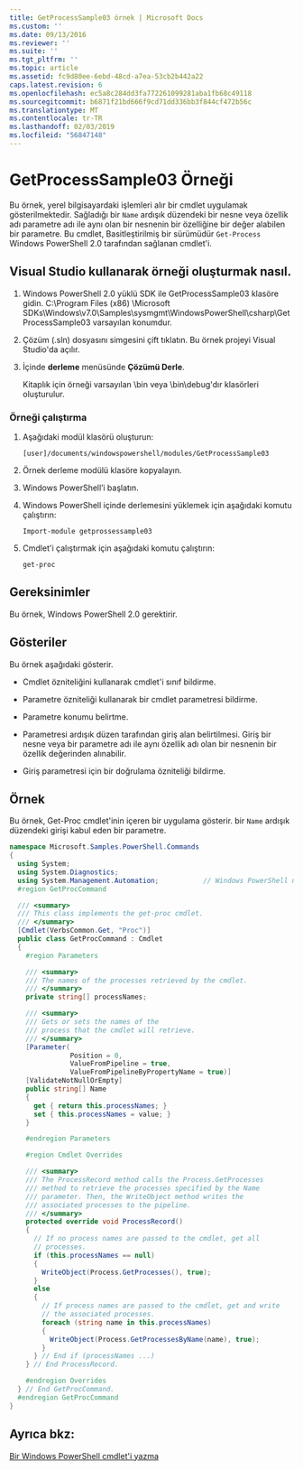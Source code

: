 ```yaml
---
title: GetProcessSample03 örnek | Microsoft Docs
ms.custom: ''
ms.date: 09/13/2016
ms.reviewer: ''
ms.suite: ''
ms.tgt_pltfrm: ''
ms.topic: article
ms.assetid: fc9d80ee-6ebd-48cd-a7ea-53cb2b442a22
caps.latest.revision: 6
ms.openlocfilehash: ec5a8c284dd3fa772261099281aba1fb68c49118
ms.sourcegitcommit: b6871f21bd666f9cd71dd336bb3f844cf472b56c
ms.translationtype: MT
ms.contentlocale: tr-TR
ms.lasthandoff: 02/03/2019
ms.locfileid: "56847148"
---
```

# <a name="getprocesssample03-sample"></a>GetProcessSample03 Örneği

Bu örnek, yerel bilgisayardaki işlemleri alır bir cmdlet uygulamak gösterilmektedir. Sağladığı bir `Name` ardışık düzendeki bir nesne veya özellik adı parametre adı ile aynı olan bir nesnenin bir özelliğine bir değer alabilen bir parametre. Bu cmdlet, Basitleştirilmiş bir sürümüdür `Get-Process` Windows PowerShell 2.0 tarafından sağlanan cmdlet'i.

## <a name="how-to-build-the-sample-using-visual-studio"></a>Visual Studio kullanarak örneği oluşturmak nasıl.

1. Windows PowerShell 2.0 yüklü SDK ile GetProcessSample03 klasöre gidin. C:\Program Files (x86) \Microsoft SDKs\Windows\v7.0\Samples\sysmgmt\WindowsPowerShell\csharp\GetProcessSample03 varsayılan konumdur.

2. Çözüm (.sln) dosyasını simgesini çift tıklatın. Bu örnek projeyi Visual Studio'da açılır.

3. İçinde **derleme** menüsünde **Çözümü Derle**.

    Kitaplık için örneği varsayılan \bin veya \bin\debug'dır klasörleri oluşturulur.

### <a name="how-to-run-the-sample"></a>Örneği çalıştırma

1. Aşağıdaki modül klasörü oluşturun:

    `[user]/documents/windowspowershell/modules/GetProcessSample03`

2. Örnek derleme modülü klasöre kopyalayın.

3. Windows PowerShell’i başlatın.

4. Windows PowerShell içinde derlemesini yüklemek için aşağıdaki komutu çalıştırın:

    `Import-module getprossessample03`

5. Cmdlet'i çalıştırmak için aşağıdaki komutu çalıştırın:

    `get-proc`

## <a name="requirements"></a>Gereksinimler

Bu örnek, Windows PowerShell 2.0 gerektirir.

## <a name="demonstrates"></a>Gösteriler

Bu örnek aşağıdaki gösterir.

- Cmdlet özniteliğini kullanarak cmdlet'i sınıf bildirme.

- Parametre özniteliği kullanarak bir cmdlet parametresi bildirme.

- Parametre konumu belirtme.

- Parametresi ardışık düzen tarafından giriş alan belirtilmesi. Giriş bir nesne veya bir parametre adı ile aynı özellik adı olan bir nesnenin bir özellik değerinden alınabilir.

- Giriş parametresi için bir doğrulama özniteliği bildirme.

## <a name="example"></a>Örnek

Bu örnek, Get-Proc cmdlet'inin içeren bir uygulama gösterir. bir `Name` ardışık düzendeki girişi kabul eden bir parametre.

```csharp
namespace Microsoft.Samples.PowerShell.Commands
{
  using System;
  using System.Diagnostics;
  using System.Management.Automation;           // Windows PowerShell namespace
  #region GetProcCommand

  /// <summary>
  /// This class implements the get-proc cmdlet.
  /// </summary>
  [Cmdlet(VerbsCommon.Get, "Proc")]
  public class GetProcCommand : Cmdlet
  {
    #region Parameters

    /// <summary>
    /// The names of the processes retrieved by the cmdlet.
    /// </summary>
    private string[] processNames;

    /// <summary>
    /// Gets or sets the names of the
    /// process that the cmdlet will retrieve.
    /// </summary>
    [Parameter(
               Position = 0,
               ValueFromPipeline = true,
               ValueFromPipelineByPropertyName = true)]
    [ValidateNotNullOrEmpty]
    public string[] Name
    {
      get { return this.processNames; }
      set { this.processNames = value; }
    }

    #endregion Parameters

    #region Cmdlet Overrides

    /// <summary>
    /// The ProcessRecord method calls the Process.GetProcesses
    /// method to retrieve the processes specified by the Name
    /// parameter. Then, the WriteObject method writes the
    /// associated processes to the pipeline.
    /// </summary>
    protected override void ProcessRecord()
    {
      // If no process names are passed to the cmdlet, get all
      // processes.
      if (this.processNames == null)
      {
        WriteObject(Process.GetProcesses(), true);
      }
      else
      {
        // If process names are passed to the cmdlet, get and write
        // the associated processes.
        foreach (string name in this.processNames)
        {
          WriteObject(Process.GetProcessesByName(name), true);
        }
      } // End if (processNames ...)
    } // End ProcessRecord.

    #endregion Overrides
  } // End GetProcCommand.
  #endregion GetProcCommand
}
```

## <a name="see-also"></a>Ayrıca bkz:

[Bir Windows PowerShell cmdlet'i yazma](./writing-a-windows-powershell-cmdlet.md)
